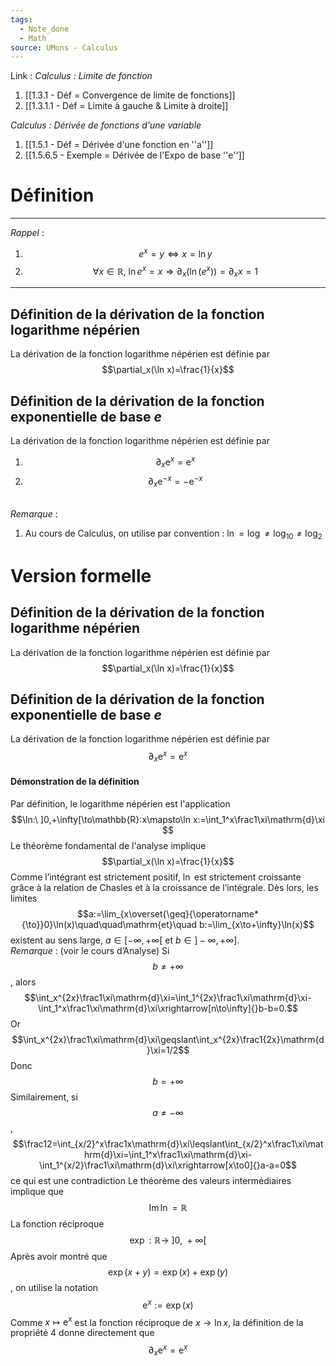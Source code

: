 ```yaml
---
tags:
  - Note_done
  - Math
source: UMons - Calculus
---
```


Link :
_Calculus : Limite de fonction_
1. [[1.3.1 - Déf = Convergence de limite de fonctions]]
2. [[1.3.1.1 - Déf = Limite à gauche & Limite à droite]]

_Calculus : Dérivée de fonctions d'une variable_
1. [[1.5.1 - Déf = Dérivée d'une fonction en ''a'']]
2. [[1.5.6.5 - Exemple = Dérivée de l'Expo de base ''e'']]

# Définition
---
_Rappel_ :
1. $$e^x = y \iff x = \ln y$$
2. $$\forall x \in \mathbb{R},\ \ln e^{x} = x \Rightarrow \partial_x (\ln (e^x)) = \partial_x x = 1$$   


---
## Définition de la dérivation de la fonction logarithme népérien
La dérivation de la fonction logarithme népérien est définie par $$\partial_x(\ln x)=\frac{1}{x}$$

## Définition de la dérivation de la fonction exponentielle de base $e$
La dérivation de la fonction logarithme népérien est définie par 
1. $$\partial_x \operatorname{e}^x = \operatorname{e}^x$$
2. $$\partial_x \operatorname{e}^{-x} = -\operatorname{e}^{-x}$$

\
_Remarque_ :
1. Au cours de Calculus, on utilise par convention : $\ln = \log \neq \log_{10} \neq \log_2$  


# Version formelle
## Définition de la dérivation de la fonction logarithme népérien
La dérivation de la fonction logarithme népérien est définie par $$\partial_x(\ln x)=\frac{1}{x}$$

## Définition de la dérivation de la fonction exponentielle de base $e$
La dérivation de la fonction logarithme népérien est définie par $$\partial_x \operatorname{e}^x = \operatorname{e}^x$$

#### Démonstration de la définition
Par définition, le logarithme népérien est l'application $$\ln:\ ]0,+\infty[\to\mathbb{R}:x\mapsto\ln x:=\int_1^x\frac1\xi\mathrm{d}\xi $$Le théorème fondamental de l'analyse implique $$\partial_x(\ln x)=\frac{1}{x}$$ Comme l’intégrant est strictement positif, $\ln$ est strictement croissante grâce à la relation de Chasles et à la croissance de l’intégrale. Dès lors, les limites $$a:=\lim_{x\overset{\geq}{\operatorname*{\to}}0}\ln(x)\quad\quad\mathrm{et}\quad b:=\lim_{x\to+\infty}\ln(x)$$ existent au sens large, $a ∈ [−∞,+∞[$ et $b ∈ ]−∞,+∞]$. 
\
_Remarque_ : (voir le cours d’Analyse)
Si $$b \neq +∞$$, alors $$\int_x^{2x}\frac1\xi\mathrm{d}\xi=\int_1^{2x}\frac1\xi\mathrm{d}\xi-\int_1^x\frac1\xi\mathrm{d}\xi\xrightarrow[n\to\infty]{}b-b=0.$$Or $$\int_x^{2x}\frac1\xi\mathrm{d}\xi\geqslant\int_x^{2x}\frac1{2x}\mathrm{d}\xi=1/2$$ Donc $$b = +\infty$$ Similairement, si $$a \neq -\infty$$, $$\frac12=\int_{x/2}^x\frac1x\mathrm{d}\xi\leqslant\int_{x/2}^x\frac1\xi\mathrm{d}\xi=\int_1^x\frac1\xi\mathrm{d}\xi-\int_1^{x/2}\frac1\xi\mathrm{d}\xi\xrightarrow[x\to0]{}a-a=0$$ ce qui est une contradiction
Le théorème des valeurs intermédiaires implique que $$\operatorname{Im}\operatorname{ln}= \mathbb{R}$$ La fonction réciproque $$\exp : \mathbb{R} \to\ ]0,\ +\infty[$$ Après avoir montré que $$\exp (x+y)= \exp (x) +\exp (y)$$, on utilise la notation $$\operatorname{e}^x:=\exp(x)$$
Comme $x \mapsto \operatorname{e}^x$ est la fonction réciproque de $x \to \ln x$, la définition de la propriété 4 donne directement que $$\partial_x \operatorname{e}^x = \operatorname{e}^x$$